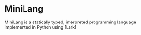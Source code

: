 # MiniLang
MiniLang is a statically typed, interpreted programming language implemented in Python using [Lark]
